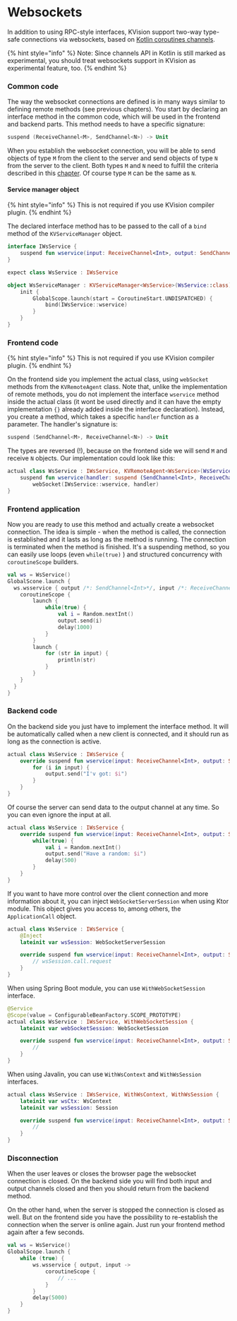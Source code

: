 # Websockets

In addition to using RPC-style interfaces, KVision support two-way type-safe connections via websockets, based on [Kotlin coroutines channels](https://kotlinlang.org/docs/reference/coroutines/channels.html). 

{% hint style="info" %}
Note: Since channels API in Kotlin is still marked as experimental, you should treat websockets support in KVision as experimental feature, too.
{% endhint %}

### Common code

The way the websocket connections are defined is in many ways similar to defining remote methods \(see previous chapters\). You start by declaring an interface method in the common code, which will be used in the frontend and backend parts. This method needs to have a specific signature:

```kotlin
suspend (ReceiveChannel<M>, SendChannel<N>) -> Unit
```

When you establish the websocket connection, you will be able to send objects of type `M` from the client to the server and send objects of type `N` from the server to the client. Both types `M` and `N` need to  fulfill the criteria described in this [chapter](common-code.md#method-parameters-and-return-value-must-be-of-supported-types). Of course type `M` can be the same as `N`.

#### Service manager object

{% hint style="info" %}
This is not required if you use KVision compiler plugin.
{% endhint %}

The declared interface method has to be passed to the call of a `bind` method of the `KVServiceManager` object.

```kotlin
interface IWsService {
    suspend fun wservice(input: ReceiveChannel<Int>, output: SendChannel<String>) {}
}

expect class WsService : IWsService

object WsServiceManager : KVServiceManager<WsService>(WsService::class) {
    init {
        GlobalScope.launch(start = CoroutineStart.UNDISPATCHED) {
            bind(IWsService::wservice)
        }
    }
}
```

### Frontend code

{% hint style="info" %}
This is not required if you use KVision compiler plugin.
{% endhint %}

On the frontend side you implement the actual class, using `webSocket` methods from the `KVRemoteAgent` class. Note that, unlike the implementation of remote methods, you do not implement the interface `wservice` method inside the actual class \(it wont be used directly and it can have the empty implementation `{}` already added inside the interface declaration\). Instead, you create a method, which takes a specific `handler` function as a parameter. The handler's signature is:

```kotlin
suspend (SendChannel<M>, ReceiveChannel<N>) -> Unit
```

The types are reversed \(!\), because on the frontend side we will send `M` and receive `N` objects. Our implementation could look like this:

```kotlin
actual class WsService : IWsService, KVRemoteAgent<WsService>(WsServiceManager) {
    suspend fun wservice(handler: suspend (SendChannel<Int>, ReceiveChannel<String>) -> Unit) =
        webSocket(IWsService::wservice, handler)
}
```

### Frontend application

Now you are ready to use this method and actually create a websocket connection. The idea is simple - when the method is called, the connection is established and it lasts as long as the method is running. The connection is terminated when the method is finished. It's a suspending method, so you can easily use loops \(even `while(true)` \)  and structured concurrency with `coroutineScope` builders.

```kotlin
val ws = WsService()
GlobalScone.launch {
  ws.wsservice { output /*: SendChannel<Int>*/, input /*: ReceiveChannel<String>*/ ->
    coroutineScope {
        launch {
            while(true) {
                val i = Random.nextInt()
                output.send(i)
                delay(1000)
            }
        }
        launch {
            for (str in input) {
                println(str)
            }
        }
    }
  }
}
```

### Backend code

On the backend side you just have to implement the interface method. It will be automatically called when a new client is connected, and it should run as long as the connection is active.

```kotlin
actual class WsService : IWsService {
    override suspend fun wservice(input: ReceiveChannel<Int>, output: SendChannel<String>) {
        for (i in input) {
            output.send("I'v got: $i")
        }
    }
}
```

Of course the server can send data to the output channel at any time. So you can even ignore the input at all.

```kotlin
actual class WsService : IWsService {
    override suspend fun wservice(input: ReceiveChannel<Int>, output: SendChannel<String>) {
        while(true) {
            val i = Random.nextInt()
            output.send("Have a random: $i")
            delay(500)
        }
    }
}
```

If you want to have more control over the client connection and more information about it, you can inject `WebSocketServerSession` when using Ktor module. This object gives you access to, among others, the `ApplicationCall` object.

```kotlin
actual class WsService : IWsService {
    @Inject
    lateinit var wsSession: WebSocketServerSession

    override suspend fun wservice(input: ReceiveChannel<Int>, output: SendChannel<String>) {
        // wsSession.call.request
    }
}
```

When using Spring Boot module, you can use `WithWebSocketSession` interface.

```kotlin
@Service
@Scope(value = ConfigurableBeanFactory.SCOPE_PROTOTYPE)
actual class WsService : IWsService, WithWebSocketSession {
    lateinit var webSocketSession: WebSocketSession

    override suspend fun wservice(input: ReceiveChannel<Int>, output: SendChannel<String>) {
        //
    }
}
```

When using Javalin, you can use `WithWsContext` and `WithWsSession` interfaces.

```kotlin
actual class WsService : IWsService, WithWsContext, WithWsSession {
    lateinit var wsCtx: WsContext
    lateinit var wsSession: Session

    override suspend fun wservice(input: ReceiveChannel<Int>, output: SendChannel<String>) {
        //
    }
}
```

### Disconnection

When the user leaves or closes the browser page the websocket connection is closed. On the backend side you will find both input and output channels closed and then you should return from the backend method.

On the other hand, when the server is stopped the connection is closed as well. But on the frontend side you have the possibility to re-establish the connection when the server is online again. Just run your frontend method again after a few seconds.

```kotlin
val ws = WsService()
GlobalScope.launch {
    while (true) {
        ws.wsservice { output, input ->
            coroutineScope {
                // ...
            }
        }
        delay(5000)
    }
}
```

